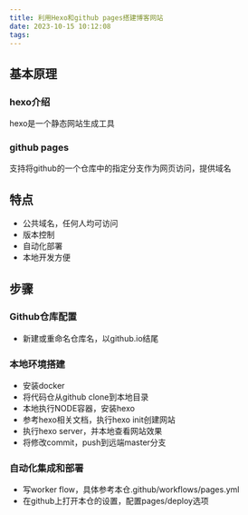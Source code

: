 ```yaml
---
title: 利用Hexo和github pages搭建博客网站
date: 2023-10-15 10:12:08
tags:
---
```

## 基本原理
### hexo介绍
hexo是一个静态网站生成工具

### github pages
支持将github的一个仓库中的指定分支作为网页访问，提供域名

## 特点
- 公共域名，任何人均可访问
- 版本控制
- 自动化部署
- 本地开发方便

## 步骤
### Github仓库配置
- 新建或重命名仓库名，以github.io结尾
### 本地环境搭建
- 安装docker
- 将代码仓从github clone到本地目录
- 本地执行NODE容器，安装hexo
- 参考hexo相关文档，执行hexo init创建网站
- 执行hexo server，并本地查看网站效果
- 将修改commit，push到远端master分支
### 自动化集成和部署
- 写worker flow，具体参考本仓.github/workflows/pages.yml
- 在github上打开本仓的设置，配置pages/deploy选项